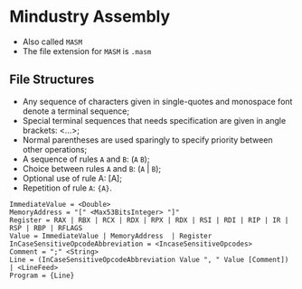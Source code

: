 # Mindustry Assembly

-   Also called `MASM`
-   The file extension for `MASM` is `.masm`

## File Structures

-   Any sequence of characters given in single-quotes and monospace font denote a terminal sequence;
-   Special terminal sequences that needs specification are given in angle brackets: <…>;
-   Normal parentheses are used sparingly to specify priority between other operations;
-   A sequence of rules `A` and `B`: (`A` `B`);
-   Choice between rules `A` and `B`: (`A` | `B`);
-   Optional use of rule A: [A];
-   Repetition of rule `A`: `{A}`.

```
ImmediateValue = <Double>
MemoryAddress = "[" <Max53BitsInteger> "]"
Register = RAX | RBX | RCX | RDX | RPX | RDX | RSI | RDI | RIP | IR | RSP | RBP | RFLAGS
Value = ImmediateValue | MemoryAddress  | Register
InCaseSensitiveOpcodeAbbreviation = <IncaseSensitiveOpcodes>
Comment = ";" <String>
Line = (InCaseSensitiveOpcodeAbbreviation Value ", " Value [Comment]) | <LineFeed>
Program = {Line}
```
